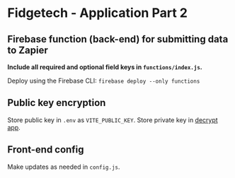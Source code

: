 # Fidgetech - Application Part 2

## Firebase function (back-end) for submitting data to Zapier

**Include all required and optional field keys in `functions/index.js`.**

Deploy using the Firebase CLI: `firebase deploy --only functions`

## Public key encryption

Store public key in `.env` as `VITE_PUBLIC_KEY`.
Store private key in [decrypt app](https://github.com/fidgetech/decrypt).

## Front-end config

Make updates as needed in `config.js`.
